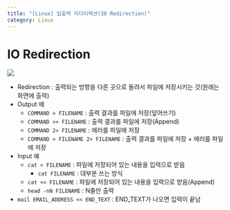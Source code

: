 ```yaml
---
title: "[Linux] 입출력 리다이렉션(IO Redirection)"
category: Linux
---
```


# IO Redirection

![]("https://static.thegeekstuff.com/wp-content/uploads/2010/11/filesystem-structure.png")

- Redirection : 출력되는 방향을 다른 곳으로 돌려서 파일에 저장시키는 것(원래는 화면에 출력)
- Output 예
    - `COMMAND > FILENAME` : 출력 결과를 파일에 저장(덮어쓰기)
    - `COMMAND >> FILENAME` : 출력 결과를 파일에 저장(Append)
    - `COMMAND 2> FILENAME` : 에러를 파일에 저장
    - `COMMAND > FILENAME 2> FILENAME` : 출력 결과를 파일에 저장 + 에러를 파일에 저장
- Input 예
    - `cat < FILENAME`  : 파일에 저장되어 있는 내용을 입력으로 받음
        - `cat FILENAME` : 대부분 쓰는 방식
    - `cat << FILENAME` : 파일에 저장되어 있는 내용을 입력으로 받음(Append)
    - `head -nN FILENAME` : N줄만 출력
- `mail EMAIL_ADDRESS << END_TEXT` : END_TEXT가 나오면 입력이 끝남

